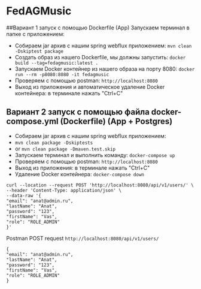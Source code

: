 # FedAGMusic

##Вариант 1 запуск с помощью Dockerfile (App)
Запускаем терминал в папке с приложением:
- Собираем jar архив с нашим spring webflux приложением: ```mvn clean -Dskiptest package```
- Создать образ из нашего Dockerfile, мы должны запустить: ```docker build --tag=fedagmusic:latest .```
- Запускаем Docker контейнер из нашего образа на порту 8080: ```docker run --rm -p8080:8080 -it fedagmusic```
- Проверяем c помощью postman: ```http://localhost:8080```
- Выход из приложения и автоматическое удаление Docker контейнера: в терминале нажать "Ctrl+C"

## Вариант 2 запуск с помощью файла docker-compose.yml (Dockerfile) (App + Postgres)
- Собираем jar архив с нашим spring webflux приложением: 
- ```mvn clean package -Dskiptests``` 
- or ```mvn clean package -Dmaven.test.skip```
- Запускаем терминал и выполнить команду: ```docker-compose up```
- Проверяем c помощью postman: ```http://localhost:8080```
- Выход из приложения: в терминале нажать "Ctrl+C" 
- Удаление Docker контейнера: ```docker-compose down```

```
curl --location --request POST 'http://localhost:8080/api/v1/users/' \
--header 'Content-Type: application/json' \
--data-raw '{
"email": "anat@admin.ru",
"lastName": "Anat",
"password": "123",
"firstName": "Vas",
"role": "ROLE_ADMIN"
}'

```

Postman POST request ```http://localhost:8080/api/v1/users/```
```
{
"email": "anat@admin.ru",
"lastName": "Anat",
"password": "123",
"firstName": "Vas",
"role": "ROLE_ADMIN"
}
```